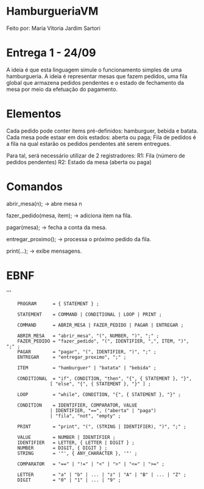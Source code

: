 # HamburgueriaVM


Feito por: Maria Vitoria Jardim Sartori


# Entrega 1 - 24/09

A ideia é que esta linguagem simule o funcionamento simples de uma hamburgueria. A ideia é representar mesas que fazem pedidos, uma fila global que armazena pedidos pendentes e o estado de fechamento da mesa por meio da efetuação do pagamento. 

# Elementos
Cada pedido pode conter items pré-definidos: hamburguer, bebida e batata. 
Cada mesa pode estaar em dois estados: aberta ou paga;
Fila de pedidos é a fila na qual estarão os pedidos pendentes até serem entregues. 
 
Para tal, será necessário utilizar de 2 registradores:
R1: Fila (número de pedidos pendentes)
R2: Estado da mesa (aberta ou paga)

# Comandos 
abrir_mesa(n); → abre mesa n

fazer_pedido(mesa, item); → adiciona item na fila.

pagar(mesa); → fecha a conta da mesa.

entregar_proximo(); → processa o próximo pedido da fila.

print(...); → exibe mensagens.


# EBNF

'''

        PROGRAM      = { STATEMENT } ;

        STATEMENT    = COMMAND | CONDITIONAL | LOOP | PRINT ;

        COMMAND      = ABRIR_MESA | FAZER_PEDIDO | PAGAR | ENTREGAR ;

        ABRIR_MESA   = "abrir_mesa", "(", NUMBER, ")", ";" ;
        FAZER_PEDIDO = "fazer_pedido", "(", IDENTIFIER, ",", ITEM, ")", ";" ;
        PAGAR        = "pagar", "(", IDENTIFIER, ")", ";" ;
        ENTREGAR     = "entregar_proximo", ";" ;

        ITEM         = "hamburguer" | "batata" | "bebida" ;

        CONDITIONAL  = "if", CONDITION, "then", "{", { STATEMENT }, "}",
                    [ "else", "{", { STATEMENT }, "}" ] ;

        LOOP         = "while", CONDITION, "{", { STATEMENT }, "}" ;

        CONDITION    = IDENTIFIER, COMPARATOR, VALUE
                    | IDENTIFIER, "==", ("aberta" | "paga")
                    | "fila", "not", "empty" ;

        PRINT        = "print", "(", (STRING | IDENTIFIER), ")", ";" ;

        VALUE        = NUMBER | IDENTIFIER ;
        IDENTIFIER   = LETTER, { LETTER | DIGIT } ;
        NUMBER       = DIGIT, { DIGIT } ;
        STRING       = '"', { ANY_CHARACTER }, '"' ;

        COMPARATOR   = "==" | "!=" | "<" | ">" | "<=" | ">=" ;

        LETTER       = "a" | "b" | ... | "z" | "A" | "B" | ... | "Z" ;
        DIGIT        = "0" | "1" | ... | "9" ;



